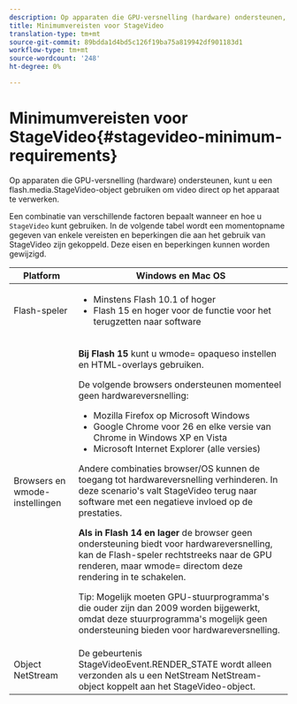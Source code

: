 ```yaml
---
description: Op apparaten die GPU-versnelling (hardware) ondersteunen, kunt u een flash.media.StageVideo-object gebruiken om video direct op het apparaat te verwerken.
title: Minimumvereisten voor StageVideo
translation-type: tm+mt
source-git-commit: 89bdda1d4bd5c126f19ba75a819942df901183d1
workflow-type: tm+mt
source-wordcount: '248'
ht-degree: 0%

---
```



# Minimumvereisten voor StageVideo{#stagevideo-minimum-requirements}

Op apparaten die GPU-versnelling (hardware) ondersteunen, kunt u een flash.media.StageVideo-object gebruiken om video direct op het apparaat te verwerken.

<!--<a id="section_64DDAA8DB215493E8A7CA6636819D350"></a>-->

Een combinatie van verschillende factoren bepaalt wanneer en hoe u `StageVideo` kunt gebruiken. In de volgende tabel wordt een momentopname gegeven van enkele vereisten en beperkingen die aan het gebruik van StageVideo zijn gekoppeld. Deze eisen en beperkingen kunnen worden gewijzigd.

<table id="table_882F4462A5AE47E28A60A39D112164A7"> 
 <thead> 
  <tr> 
   <th colname="col1" class="entry"> Platform </th> 
   <th colname="col2" class="entry"> Windows en Mac OS </th> 
  </tr>
 </thead>
 <tbody> 
  <tr> 
   <td colname="col1"> Flash-speler </td> 
   <td colname="col2"> 
    <ul id="ul_s42_lm2_jp"> 
     <li id="li_308FA9EC206B437A9EE04C29F9480B73">Minstens Flash 10.1 of hoger </li> 
     <li id="li_5898EDB0D12A43389076BCC7F4A27A0A">Flash 15 en hoger voor de functie voor het terugzetten naar software </li> 
    </ul> </td> 
  </tr> 
  <tr> 
   <td colname="col1">Browsers en <span class="codeph"> wmode</span>-instellingen </td> 
   <td colname="col2"> <p><b>Bij Flash 15</b> kunt u  <span class="codeph"> wmode=</span> opaqueso instellen en HTML-overlays gebruiken. </p> <p>De volgende browsers ondersteunen momenteel geen hardwareversnelling: 
     <ul id="ul_frv_ykf_jp"> 
      <li id="li_3D407A61FEE042A9B85A6EFACA6D7719">Mozilla Firefox op Microsoft Windows </li> 
      <li id="li_39B85AC352564DA8B86EA826638F1F4B">Google Chrome voor 26 en elke versie van Chrome in Windows XP en Vista </li> 
      <li id="li_0042BA6070C849E6B7C4B4BF4333F712">Microsoft Internet Explorer (alle versies) </li> 
     </ul>Andere combinaties browser/OS kunnen de toegang tot hardwareversnelling verhinderen. In deze scenario's valt <span class="codeph"> StageVideo</span> terug naar software met een negatieve invloed op de prestaties. </p> <p><b>Als in Flash 14 en lager</b> de browser geen ondersteuning biedt voor hardwareversnelling, kan de Flash-speler rechtstreeks naar de GPU renderen, maar  <span class="codeph"> wmode=</span> directom deze rendering in te schakelen. <p>Tip:  Mogelijk moeten GPU-stuurprogramma's die ouder zijn dan 2009 worden bijgewerkt, omdat deze stuurprogramma's mogelijk geen ondersteuning bieden voor hardwareversnelling. </p> </p> </td> 
  </tr> 
  <tr> 
   <td colname="col1"> Object NetStream </td> 
   <td colname="col2">De gebeurtenis <span class="codeph"> StageVideoEvent.RENDER_STATE</span> wordt alleen verzonden als u een NetStream<span class="codeph"> NetStream</span>-object koppelt aan het StageVideo</span>-object.<span class="codeph"> </span></td> 
  </tr> 
 </tbody> 
</table>

